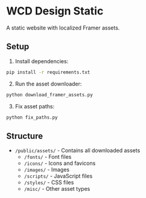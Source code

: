 # WCD Design Static

A static website with localized Framer assets.

## Setup

1. Install dependencies:
```bash
pip install -r requirements.txt
```

2. Run the asset downloader:
```bash
python download_framer_assets.py
```

3. Fix asset paths:
```bash
python fix_paths.py
```

## Structure

- `/public/assets/` - Contains all downloaded assets
  - `/fonts/` - Font files
  - `/icons/` - Icons and favicons
  - `/images/` - Images
  - `/scripts/` - JavaScript files
  - `/styles/` - CSS files
  - `/misc/` - Other asset types
